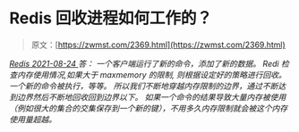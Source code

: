 <!--yml
category: 未分类
date: 0001-01-01 00:00:00
-->

# Redis 回收进程如何工作的？

> 原文：[https://zwmst.com/2369.html](https://zwmst.com/2369.html)

   [ *Redis* ](https://zwmst.com/redis)*[ <time datetime="2021-08-24T08:17:23+08:00"> 2021-08-24 </time> ](https://zwmst.com/2369.html)  答：
一个客户端运行了新的命令，添加了新的数据。
Redi 检查内存使用情况,如果大于 maxmemory 的限制, 则根据设定好的策略进行回收。
一个新的命令被执行，等等。
所以我们不断地穿越内存限制的边界，通过不断达到边界然后不断地回收回到边界以下。
如果一个命令的结果导致大量内存被使用（例如很大的集合的交集保存到一个新的键），不用多久内存限制就会被这个内存使用量超越。*